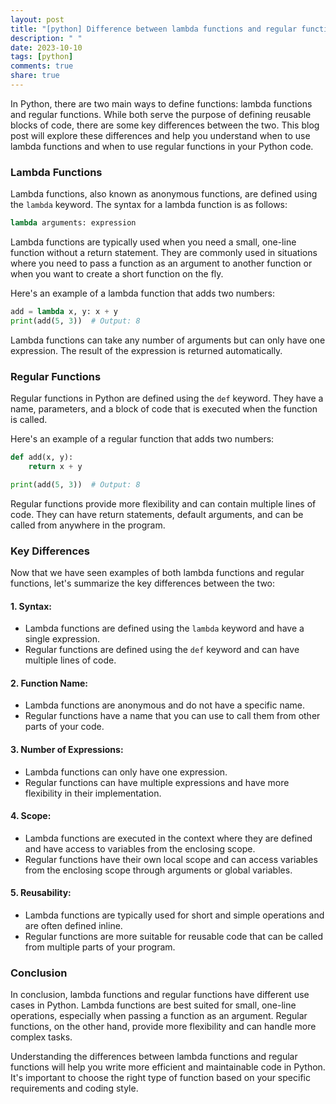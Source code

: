 ```yaml
---
layout: post
title: "[python] Difference between lambda functions and regular functions in Python"
description: " "
date: 2023-10-10
tags: [python]
comments: true
share: true
---
```


In Python, there are two main ways to define functions: lambda functions and regular functions. While both serve the purpose of defining reusable blocks of code, there are some key differences between the two. This blog post will explore these differences and help you understand when to use lambda functions and when to use regular functions in your Python code.

### Lambda Functions

Lambda functions, also known as anonymous functions, are defined using the `lambda` keyword. The syntax for a lambda function is as follows:

```python
lambda arguments: expression
```

Lambda functions are typically used when you need a small, one-line function without a return statement. They are commonly used in situations where you need to pass a function as an argument to another function or when you want to create a short function on the fly.

Here's an example of a lambda function that adds two numbers:

```python
add = lambda x, y: x + y
print(add(5, 3))  # Output: 8
```

Lambda functions can take any number of arguments but can only have one expression. The result of the expression is returned automatically.

### Regular Functions

Regular functions in Python are defined using the `def` keyword. They have a name, parameters, and a block of code that is executed when the function is called.

Here's an example of a regular function that adds two numbers:

```python
def add(x, y):
    return x + y

print(add(5, 3))  # Output: 8
```

Regular functions provide more flexibility and can contain multiple lines of code. They can have return statements, default arguments, and can be called from anywhere in the program.

### Key Differences

Now that we have seen examples of both lambda functions and regular functions, let's summarize the key differences between the two:

#### 1. Syntax:
- Lambda functions are defined using the `lambda` keyword and have a single expression.
- Regular functions are defined using the `def` keyword and can have multiple lines of code.

#### 2. Function Name:
- Lambda functions are anonymous and do not have a specific name.
- Regular functions have a name that you can use to call them from other parts of your code.

#### 3. Number of Expressions:
- Lambda functions can only have one expression.
- Regular functions can have multiple expressions and have more flexibility in their implementation.

#### 4. Scope:
- Lambda functions are executed in the context where they are defined and have access to variables from the enclosing scope.
- Regular functions have their own local scope and can access variables from the enclosing scope through arguments or global variables.

#### 5. Reusability:
- Lambda functions are typically used for short and simple operations and are often defined inline.
- Regular functions are more suitable for reusable code that can be called from multiple parts of your program.

### Conclusion

In conclusion, lambda functions and regular functions have different use cases in Python. Lambda functions are best suited for small, one-line operations, especially when passing a function as an argument. Regular functions, on the other hand, provide more flexibility and can handle more complex tasks.

Understanding the differences between lambda functions and regular functions will help you write more efficient and maintainable code in Python. It's important to choose the right type of function based on your specific requirements and coding style.